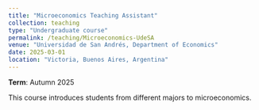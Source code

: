 ```yaml
---
title: "Microeconomics Teaching Assistant"
collection: teaching
type: "Undergraduate course"
permalink: /teaching/Microeconomics-UdeSA
venue: "Universidad de San Andrés, Department of Economics"
date: 2025-03-01
location: "Victoria, Buenos Aires, Argentina"
---
```


**Term**: Autumn 2025

This course introduces students from different majors to microeconomics.
